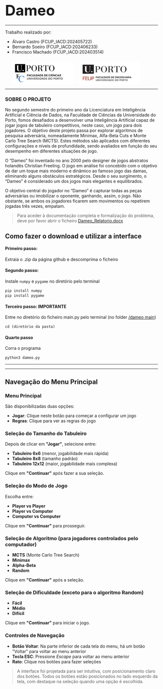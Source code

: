 # <font size="80">Dameo</font>
*******
Trabalho realizado por:

* Álvaro Castro (FCUP_IACD:202405722)
* Bernardo Soeiro (FCUP_IACD:202406233) 
* Francisco Machado (FCUP_IACD:202403514)
<div style="padding: 10px;padding-left:5%">
<img src="fotos/Cienciasporto.png" style="float:left; height:75px;width:200px">
<img src="fotos/Feuporto.png" style="float:left ; height:75px; padding-left:20px;width:200px">
</div>

<div style="clear:both;"></div>

******
### SOBRE O PROJETO 
No segundo semestre do primeiro ano da Licenciatura em Inteligência Artificial e Ciência de Dados, na Faculdade de Ciências da Universidade do Porto, fomos desafiados a desenvolver uma Inteligência Artificial capaz de jogar jogos de tabuleiro competitivos, neste caso, um jogo para dois jogadores. O objetivo deste projeto passa por explorar algoritmos de pesquisa adversária, nomeadamente Minimax, Alfa-Beta Cuts e Monte Carlo Tree Search (MCTS). Estes métodos são aplicados com diferentes configurações e níveis de profundidade, sendo avaliados em função do seu desempenho em diferentes situações de jogo. 

O “Dameo” foi inventado no ano 2000 pelo designer de jogos abstratos holandês Christian Freeling. O jogo em análise foi concebido com o objetivo de dar um toque mais moderno e dinâmico ao famoso jogo das damas, eliminando alguns obstáculos estratégicos. Desde o seu surgimento, o “Dameo” é considerado um dos jogos mais elegantes e equilibrados.

O objetivo central do jogador no “Dameo” é capturar todas as peças adversárias ou imobilizar o oponente, ganhando, assim, o jogo. Não obstante, se ambos os jogadores ficarem sem movimentos ou repetirem jogadas três vezes, empatam.

>Para aceder à documentação completa e formalização do problema, deve por favor abrir o ficheiro [Dameo_Relatorio.docx](https://www.canva.com/design/DAGjt9kl1Eg/eydHpNkqvPy-LaXAZmEFuw/view?utm_content=DAGjt9kl1Eg&utm_campaign=designshare&utm_medium=link2&utm_source=uniquelinks&utlId=h2601915538)

## Como fazer o download e utilizar a interface  
#### Primeiro passo:
Extraia o .zip da página github e descomprima o ficheiro
#### Segundo passo: 
Instale `numpy` e `pygame` no diretório pelo terminal 
```
pip install numpy
pip install pygame
```
#### Terceiro passo: **IMPORTANTE** 
Entre no diretório do ficheiro main.py pelo terminal (no folder [/dameo main](/dameo_sub)) 
```
cd (diretório da pasta)
```
#### Quarto passo 
Corra o programa 
```
python3 dameo.py
```
*****
*****

## Navegação do Menu Principal

### Menu Principal
São disponibilizadas duas opções:

- **Jogar**: Clique neste botão para começar a configurar um jogo  
- **Regras**: Clique para ver as regras do jogo  

### Seleção do Tamanho do Tabuleiro
Depois de clicar em **"Jogar"**, selecione entre:

- **Tabuleiro 6x6** (menor, jogabilidade mais rápida)  
- **Tabuleiro 8x8** (tamanho padrão)  
- **Tabuleiro 12x12** (maior, jogabilidade mais complexa)  

Clique em **"Continuar"** após fazer a sua seleção.

### Seleção do Modo de Jogo
Escolha entre:

- **Player vs Player**  
- **Player vs Computer**  
- **Computer vs Computer**  

Clique em **"Continuar"** para prosseguir.

### Seleção de Algoritmo (para jogadores controlados pelo computador)
- **MCTS** (Monte Carlo Tree Search)  
- **Minimax**  
- **Alpha-Beta**  
- **Random**  

Clique em **"Continuar"** após a seleção.

### Seleção de Dificuldade (exceto para o algoritmo Random)
- **Fácil**  
- **Médio**  
- **Difícil**  

Clique em **"Continuar"** para iniciar o jogo.

### Controles de Navegação

- **Botão Voltar**: Na parte inferior de cada tela do menu, há um botão "Voltar" para voltar ao menu anterior  
- **Tecla ESC**: Pressione *Escape* para voltar ao menu anterior  
- **Rato**: Clique nos botões para fazer seleções  

> A interface foi projetada para ser intuitiva, com posicionamento claro dos botões. Todos os botões estão posicionados no lado esquerdo da tela, com destaque na seleção quando uma opção é escolhida.

